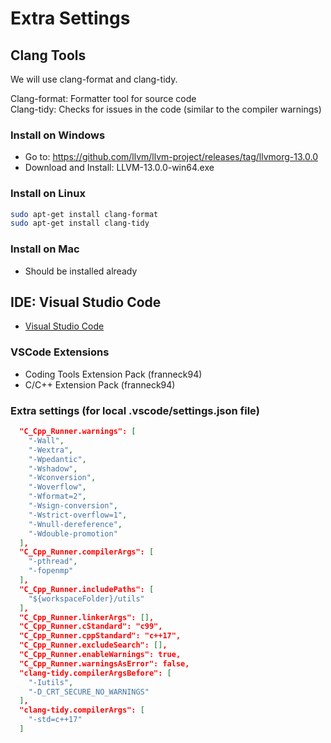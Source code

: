 # Extra Settings

## Clang Tools

We will use clang-format and clang-tidy.

Clang-format: Formatter tool for source code  
Clang-tidy: Checks for issues in the code (similar to the compiler warnings)  

### Install on Windows

- Go to: <https://github.com/llvm/llvm-project/releases/tag/llvmorg-13.0.0>
- Download and Install: LLVM-13.0.0-win64.exe

### Install on Linux

```bash
sudo apt-get install clang-format
sudo apt-get install clang-tidy
```

### Install on Mac

- Should be installed already

## IDE: Visual Studio Code

- [Visual Studio Code](https://code.visualstudio.com/)

### VSCode Extensions

- Coding Tools Extension Pack (franneck94)
- C/C++ Extension Pack (franneck94)

### Extra settings (for local .vscode/settings.json file)

```json
  "C_Cpp_Runner.warnings": [
    "-Wall",
    "-Wextra",
    "-Wpedantic",
    "-Wshadow",
    "-Wconversion",
    "-Woverflow",
    "-Wformat=2",
    "-Wsign-conversion",
    "-Wstrict-overflow=1",
    "-Wnull-dereference",
    "-Wdouble-promotion"
  ],
  "C_Cpp_Runner.compilerArgs": [
    "-pthread",
    "-fopenmp"
  ],
  "C_Cpp_Runner.includePaths": [
    "${workspaceFolder}/utils"
  ],
  "C_Cpp_Runner.linkerArgs": [],
  "C_Cpp_Runner.cStandard": "c99",
  "C_Cpp_Runner.cppStandard": "c++17",
  "C_Cpp_Runner.excludeSearch": [],
  "C_Cpp_Runner.enableWarnings": true,
  "C_Cpp_Runner.warningsAsError": false,
  "clang-tidy.compilerArgsBefore": [
    "-Iutils",
    "-D_CRT_SECURE_NO_WARNINGS"
  ],
  "clang-tidy.compilerArgs": [
    "-std=c++17"
  ]
```
